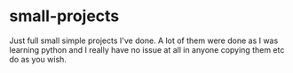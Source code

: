 # small-projects
Just full small simple projects I've done. A lot of them were done as I was learning python and I really have no issue at all in anyone 
copying them etc do as you wish.
